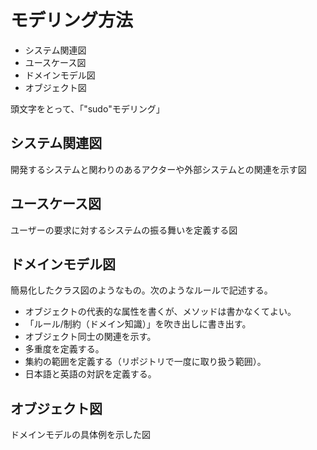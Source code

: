 # モデリング方法

- システム関連図
- ユースケース図
- ドメインモデル図
- オブジェクト図

頭文字をとって、「"sudo"モデリング」

## システム関連図

開発するシステムと関わりのあるアクターや外部システムとの関連を示す図

## ユースケース図

ユーザーの要求に対するシステムの振る舞いを定義する図

## ドメインモデル図

簡易化したクラス図のようなもの。次のようなルールで記述する。

- オブジェクトの代表的な属性を書くが、メソッドは書かなくてよい。
- 「ルール/制約（ドメイン知識）」を吹き出しに書き出す。
- オブジェクト同士の関連を示す。
- 多重度を定義する。
- 集約の範囲を定義する（リポジトリで一度に取り扱う範囲）。
- 日本語と英語の対訳を定義する。

## オブジェクト図

ドメインモデルの具体例を示した図
